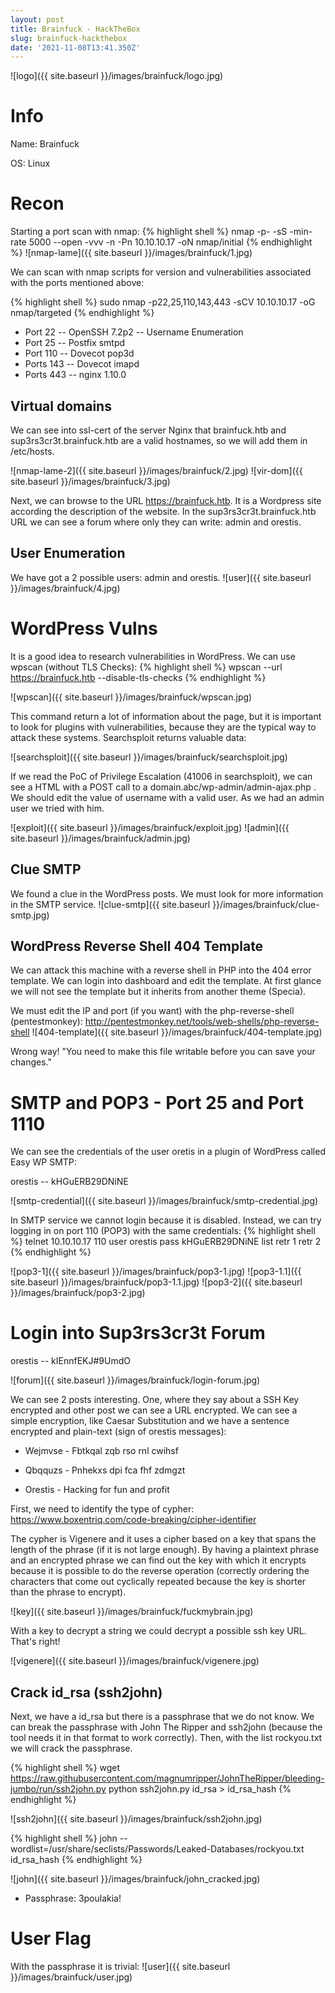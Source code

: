 ```yaml
---
layout: post
title: Brainfuck - HackTheBox
slug: brainfuck-hackthebox
date: '2021-11-08T13:41.350Z'
---
```


![logo]({{ site.baseurl }}/images/brainfuck/logo.jpg)

# Info
Name: Brainfuck

OS: Linux

# Recon
Starting a port scan with nmap:
{% highlight shell %}
nmap -p- -sS -min-rate 5000 --open -vvv -n -Pn 10.10.10.17 -oN nmap/initial
{% endhighlight  %}
![nmap-lame]({{ site.baseurl }}/images/brainfuck/1.jpg)

We can scan with nmap scripts for version and vulnerabilities associated with the ports mentioned above: 

{% highlight shell %}
sudo nmap -p22,25,110,143,443 -sCV 10.10.10.17 -oG nmap/targeted
{% endhighlight %}

* Port 22 -- OpenSSH 7.2p2 -- Username Enumeration
* Port 25 -- Postfix smtpd
* Port 110 -- Dovecot pop3d
* Ports 143 -- Dovecot imapd
* Ports 443 -- nginx 1.10.0

## Virtual domains
We can see into ssl-cert of the server Nginx that brainfuck.htb and sup3rs3cr3t.brainfuck.htb are a valid hostnames, so we will add them in /etc/hosts.

![nmap-lame-2]({{ site.baseurl }}/images/brainfuck/2.jpg)
![vir-dom]({{ site.baseurl }}/images/brainfuck/3.jpg)

Next, we can browse to the URL https://brainfuck.htb. It is a Wordpress site according the description of the website.
In the sup3rs3cr3t.brainfuck.htb URL we can see a forum where only they can write: admin and orestis.


## User Enumeration
We have got a 2 possible users: admin and orestis.
![user]({{ site.baseurl }}/images/brainfuck/4.jpg)

# WordPress Vulns
It is a good idea to research vulnerabilities in WordPress. We can use wpscan (without TLS Checks):
{% highlight shell %}
wpscan --url https://brainfuck.htb --disable-tls-checks
{% endhighlight %}

![wpscan]({{ site.baseurl }}/images/brainfuck/wpscan.jpg)

This command return a lot of information about the page, but it is important to look for plugins with vulnerabilities, because they are the typical way to attack these systems. Searchsploit returns valuable data:

![searchsploit]({{ site.baseurl }}/images/brainfuck/searchsploit.jpg)

If we read the PoC of Privilege Escalation (41006 in searchsploit), we can see a HTML with a POST call to a domain.abc/wp-admin/admin-ajax.php . We should edit the value of username with a valid user. As we had an admin user we tried with him.

![exploit]({{ site.baseurl }}/images/brainfuck/exploit.jpg)
![admin]({{ site.baseurl }}/images/brainfuck/admin.jpg)

## Clue SMTP
We found a clue in the WordPress posts. We must look for more information in the SMTP service.
![clue-smtp]({{ site.baseurl }}/images/brainfuck/clue-smtp.jpg)

## WordPress Reverse Shell 404 Template
We can attack this machine with a reverse shell in PHP into the 404 error template. We can login into dashboard and edit the template. At first glance we will not see the template but it inherits from another theme (Specia).

We must edit the IP and port (if you want) with the php-reverse-shell (pentestmonkey): http://pentestmonkey.net/tools/web-shells/php-reverse-shell
![404-template]({{ site.baseurl }}/images/brainfuck/404-template.jpg)

Wrong way! "You need to make this file writable before you can save your changes."

# SMTP and POP3 - Port 25 and Port 1110
We can see the credentials of the user oretis in a plugin of WordPress called Easy WP SMTP:

orestis -- kHGuERB29DNiNE

![smtp-credential]({{ site.baseurl }}/images/brainfuck/smtp-credential.jpg)

In SMTP service we cannot login because it is disabled. Instead, we can try logging in on port 110 (POP3) with the same credentials:
{% highlight shell %}
telnet 10.10.10.17 110
user orestis
pass kHGuERB29DNiNE
list
retr 1
retr 2
{% endhighlight %}

![pop3-1]({{ site.baseurl }}/images/brainfuck/pop3-1.jpg)
![pop3-1.1]({{ site.baseurl }}/images/brainfuck/pop3-1.1.jpg)
![pop3-2]({{ site.baseurl }}/images/brainfuck/pop3-2.jpg)

# Login into Sup3rs3cr3t Forum

orestis -- kIEnnfEKJ#9UmdO

![forum]({{ site.baseurl }}/images/brainfuck/login-forum.jpg)

We can see 2 posts interesting. One, where they say about a SSH Key encrypted and other post we can see a URL encrypted. We can see a simple encryption, like Caesar Substitution and we have a sentence encrypted and plain-text (sign of orestis messages):

* Wejmvse - Fbtkqal zqb rso rnl cwihsf

* Qbqquzs - Pnhekxs dpi fca fhf zdmgzt

* Orestis - Hacking for fun and profit

First, we need to identify the type of cypher: https://www.boxentriq.com/code-breaking/cipher-identifier

The cypher is Vigenere and it uses a cipher based on a key that spans the length of the phrase (if it is not large enough). By having a plaintext phrase and an encrypted phrase we can find out the key with which it encrypts because it is possible to do the reverse operation (correctly ordering the characters that come out cyclically repeated because the key is shorter than the phrase to encrypt).

![key]({{ site.baseurl }}/images/brainfuck/fuckmybrain.jpg)

With a key to decrypt a string we could decrypt a possible ssh key URL. That's right!

![vigenere]({{ site.baseurl }}/images/brainfuck/vigenere.jpg)

## Crack id_rsa (ssh2john)
Next, we have a id_rsa but there is a passphrase that we do not know. We can break the passphrase with John The Ripper and ssh2john (because the tool needs it in that format to work correctly). Then, with the list rockyou.txt we will crack the passphrase.

{% highlight shell %}
wget https://raw.githubusercontent.com/magnumripper/JohnTheRipper/bleeding-jumbo/run/ssh2john.py
python ssh2john.py id_rsa > id_rsa_hash
{% endhighlight %}

![ssh2john]({{ site.baseurl }}/images/brainfuck/ssh2john.jpg)

{% highlight shell %}
john --wordlist=/usr/share/seclists/Passwords/Leaked-Databases/rockyou.txt id_rsa_hash
{% endhighlight %}

![john]({{ site.baseurl }}/images/brainfuck/john_cracked.jpg)

* Passphrase: 3poulakia!

# User Flag
With the passphrase it is trivial:
![user]({{ site.baseurl }}/images/brainfuck/user.jpg)
